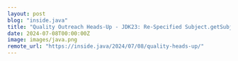 ```yaml
---
layout: post
blog: "inside.java"
title: "Quality Outreach Heads-Up - JDK23: Re-Specified Subject.getSubject API"
date: 2024-07-08T00:00:00Z
image: images/java.png
remote_url: "https://inside.java/2024/07/08/quality-heads-up/"
---
```

